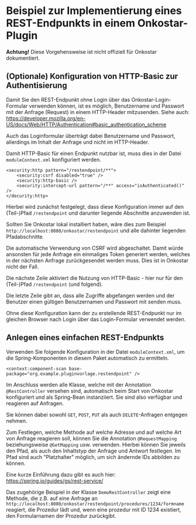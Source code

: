 # Beispiel zur Implementierung eines REST-Endpunkts in einem Onkostar-Plugin

**Achtung!** Diese Vorgehensweise ist nicht offiziell für Onkostar dokumentiert.

## (Optionale) Konfiguration von HTTP-Basic zur Authentisierung

Damit Sie den REST-Endpunkt ohne Login über das Onkostar-Login-Formular verwenden können, ist es möglich,
Benutzername und Passwort mit der Anfrage (Request) in einem HTTP-Header mitzusenden. Siehe auch: https://developer.mozilla.org/en-US/docs/Web/HTTP/Authentication#basic_authentication_scheme

Auch das Loginformular überträgt dabei Benutzername und Passwort, allerdings im Inhalt der Anfrage und nicht im HTTP-Header. 

Damit HTTP-Basic für einen Endpunkt nutzbar ist, muss dies in der Datei `moduleContext.xml` konfiguriert werden.

```
<security:http pattern="/restendpoint/**">
    <security:csrf disabled="true" />
    <security:http-basic />
    <security:intercept-url pattern="/**" access="isAuthenticated()" />
</decurity:http>
```

Hierbei wird zunächst festgelegt, dass diese Konfiguration immer auf den (Teil-)Pfad `/restendpoint` und darunter liegende Abschnitte anzuwenden ist.

Sollten Sie Onkostar lokal installiert haben, wäre dies zum Beispiel `http://localhost:8080/onkostar/restendpoint` und alle dahinter liegenden Pfadabschnitte.

Die automatische Verwendung von CSRF wird abgeschaltet. Damit würde ansonsten für jede Anfrage ein einmaliges Token generiert werden,
welches in der nächsten Anfrage zurückgesendet werden muss. Dies ist in Onkostar nicht der Fall.

Die nächste Zeile aktiviert die Nutzung von HTTP-Basic - hier nur für den (Teil-)Pfad `/restendpoint` (und folgend).

Die letzte Zeile gibt an, dass alle Zugriffe abgefangen werden und der Benutzer einen gültigen Benutzernamen und Passwort mit senden muss.

Ohne diese Konfiguration kann der zu erstellende REST-Endpunkt nur im gleichen Browser nach Login über das Login-Formular verwendet werden.

## Anlegen eines einfachen REST-Endpunkts

Verwenden Sie folgende Konfiguration in der Datei `moduleContext.xml`, um die Spring-Komponenten in diesem Paket automatisch zu ermitteln.
```
<context:component-scan base-package="org.example.pluginvorlage.restendpoint" />
```

Im Anschluss werden alle Klasse, welche mit der Annotation `@RestController` versehen sind, automatisch beim Start von Onkostar konfiguriert
und als Spring-Bean instanziiert. Sie sind also verfügbar und reagieren auf Anfragen.

Sie können dabei sowohl `GET`, `POST`, `PUT` als auch `DELETE`-Anfragen entgegen nehmen.

Zum Festlegen, welche Methode auf welche Adresse und auf welche Art von Anfrage reagieren soll, können Sie die Annotation
`@RequestMapping` beziehungsweise `@GetMapping` usw. verwenden. Hierbei können Sie jeweils den Pfad, als auch den Inhaltstyp der Anfrage und Antwort festlegen. Im Pfad sind auch "Platzhalter" möglich, um sich ändernde IDs abbilden zu können.

Eine kurze Einführung dazu gibt es auch hier: https://spring.io/guides/gs/rest-service/

Das zugehörige Beispiel in der Klasse `DemoRestController` zeigt eine Methode, die z.B. auf eine Anfrage an `http://localhost:8080/onkostar/restendpoint/procedures/1234/formname` reagiert, die Prozedur lädt und, wenn eine prozedur mit ID 1234 existiert,
den Formularnamen der Prozedur zurückgibt.


